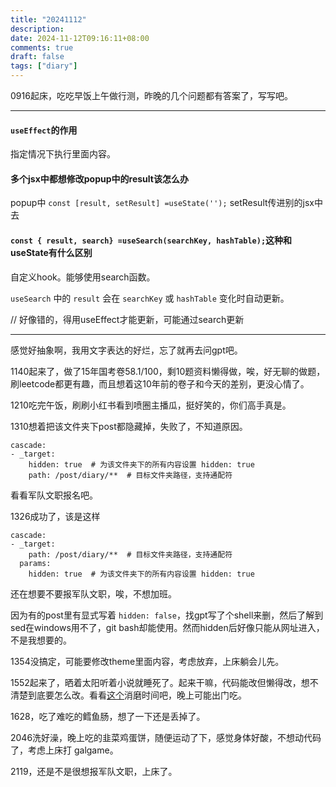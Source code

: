 ```yaml
---
title: "20241112"
description: 
date: 2024-11-12T09:16:11+08:00
comments: true
draft: false
tags: ["diary"]
---
```

0916起床，吃吃早饭上午做行测，昨晚的几个问题都有答案了，写写吧。

---

#### `useEffect`的作用

指定情况下执行里面内容。

#### 多个jsx中都想修改popup中的result该怎么办

popup中 `const [result, setResult] =useState('');` setResult传进别的jsx中去

#### `const { result, search} =useSearch(searchKey, hashTable);`这种和useState有什么区别

自定义hook。能够使用search函数。

`useSearch` 中的 `result` 会在 `searchKey` 或 `hashTable` 变化时自动更新。 

// 好像错的，得用useEffect才能更新，可能通过search更新

---

感觉好抽象啊，我用文字表达的好烂，忘了就再去问gpt吧。

1140起来了，做了15年国考卷58.1/100，剩10题资料懒得做，唉，好无聊的做题，刷leetcode都更有趣，而且想着这10年前的卷子和今天的差别，更没心情了。

1210吃完午饭，刷刷小红书看到喷圈主播瓜，挺好笑的，你们高手真是。

1310想着把该文件夹下post都隐藏掉，失败了，不知道原因。

```
cascade:
- _target:
    hidden: true  # 为该文件夹下的所有内容设置 hidden: true
    path: /post/diary/**  # 目标文件夹路径，支持通配符
```

看看军队文职报名吧。

1326成功了，该是这样

```
cascade:
- _target:
    path: /post/diary/**  # 目标文件夹路径，支持通配符
  params:
    hidden: true  # 为该文件夹下的所有内容设置 hidden: true   
```

还在想要不要报军队文职，唉，不想加班。

因为有的post里有显式写着 `hidden: false`，找gpt写了个shell来删，然后了解到sed在windows用不了，git bash却能使用。然而hidden后好像只能从网址进入，不是我想要的。

1354没搞定，可能要修改theme里面内容，考虑放弃，上床躺会儿先。

1552起来了，晒着太阳听着小说就睡死了。起来干嘛，代码能改但懒得改，想不清楚到底要怎么改。看看[这个](https://www.ruanyifeng.com/blog/weekly/)消磨时间吧，晚上可能出门吃。

1628，吃了难吃的鳕鱼肠，想了一下还是丢掉了。

2046洗好澡，晚上吃的韭菜鸡蛋饼，随便运动了下，感觉身体好酸，不想动代码了，考虑上床打 galgame。

2119，还是不是很想报军队文职，上床了。
